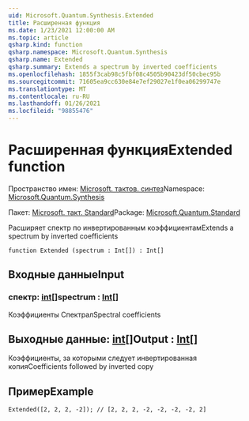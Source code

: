 ```yaml
---
uid: Microsoft.Quantum.Synthesis.Extended
title: Расширенная функция
ms.date: 1/23/2021 12:00:00 AM
ms.topic: article
qsharp.kind: function
qsharp.namespace: Microsoft.Quantum.Synthesis
qsharp.name: Extended
qsharp.summary: Extends a spectrum by inverted coefficients
ms.openlocfilehash: 1855f3cab98c5fbf08c4505b90423df50cbec95b
ms.sourcegitcommit: 71605ea9cc630e84e7ef29027e1f0ea06299747e
ms.translationtype: MT
ms.contentlocale: ru-RU
ms.lasthandoff: 01/26/2021
ms.locfileid: "98855476"
---
```

# <a name="extended-function"></a><span data-ttu-id="c774f-102">Расширенная функция</span><span class="sxs-lookup"><span data-stu-id="c774f-102">Extended function</span></span>

<span data-ttu-id="c774f-103">Пространство имен: [Microsoft. тактов. синтез](xref:Microsoft.Quantum.Synthesis)</span><span class="sxs-lookup"><span data-stu-id="c774f-103">Namespace: [Microsoft.Quantum.Synthesis](xref:Microsoft.Quantum.Synthesis)</span></span>

<span data-ttu-id="c774f-104">Пакет: [Microsoft. такт. Standard](https://nuget.org/packages/Microsoft.Quantum.Standard)</span><span class="sxs-lookup"><span data-stu-id="c774f-104">Package: [Microsoft.Quantum.Standard](https://nuget.org/packages/Microsoft.Quantum.Standard)</span></span>


<span data-ttu-id="c774f-105">Расширяет спектр по инвертированным коэффициентам</span><span class="sxs-lookup"><span data-stu-id="c774f-105">Extends a spectrum by inverted coefficients</span></span>

```qsharp
function Extended (spectrum : Int[]) : Int[]
```


## <a name="input"></a><span data-ttu-id="c774f-106">Входные данные</span><span class="sxs-lookup"><span data-stu-id="c774f-106">Input</span></span>

### <a name="spectrum--int"></a><span data-ttu-id="c774f-107">спектр: [int](xref:microsoft.quantum.lang-ref.int)[]</span><span class="sxs-lookup"><span data-stu-id="c774f-107">spectrum : [Int](xref:microsoft.quantum.lang-ref.int)[]</span></span>

<span data-ttu-id="c774f-108">Коэффициенты Спектрал</span><span class="sxs-lookup"><span data-stu-id="c774f-108">Spectral coefficients</span></span>



## <a name="output--int"></a><span data-ttu-id="c774f-109">Выходные данные: [int](xref:microsoft.quantum.lang-ref.int)[]</span><span class="sxs-lookup"><span data-stu-id="c774f-109">Output : [Int](xref:microsoft.quantum.lang-ref.int)[]</span></span>

<span data-ttu-id="c774f-110">Коэффициенты, за которыми следует инвертированная копия</span><span class="sxs-lookup"><span data-stu-id="c774f-110">Coefficients followed by inverted copy</span></span>

## <a name="example"></a><span data-ttu-id="c774f-111">Пример</span><span class="sxs-lookup"><span data-stu-id="c774f-111">Example</span></span>

```qsharp
Extended([2, 2, 2, -2]); // [2, 2, 2, -2, -2, -2, -2, 2]
```